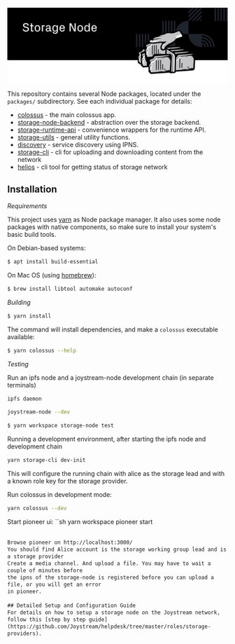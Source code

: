 ![Storage Nodes for Joystream](./storage-node_new.svg)

This repository contains several Node packages, located under the `packages/`
subdirectory. See each individual package for details:

- [colossus](./packages/colossus/README.md) - the main colossus app.
- [storage-node-backend](./packages/storage/README.md) - abstraction over the storage backend.
- [storage-runtime-api](./packages/runtime-api/README.md) - convenience wrappers for the runtime API.
- [storage-utils](./packages/util/README.md) - general utility functions.
- [discovery](./packages/discovery/README.md) - service discovery using IPNS.
- [storage-cli](./packages/cli/README.md) - cli for uploading and downloading content from the network
- [helios](./packages/helios/README.md) - cli tool for getting status of storage network

## Installation

_Requirements_

This project uses [yarn](https://yarnpkg.com/) as Node package manager. It also
uses some node packages with native components, so make sure to install your
system's basic build tools.

On Debian-based systems:

```bash
$ apt install build-essential
```

On Mac OS (using [homebrew](https://brew.sh/)):

```bash
$ brew install libtool automake autoconf
```

_Building_

```bash
$ yarn install
```

The command will install dependencies, and make a `colossus` executable available:

```bash
$ yarn colossus --help
```

_Testing_

Run an ipfs node and a joystream-node development chain (in separate terminals)

```sh
ipfs daemon
```

```sh
joystream-node --dev
```

```sh
$ yarn workspace storage-node test
```

Running a development environment, after starting the ipfs node and development chain

```sh
yarn storage-cli dev-init
```

This will configure the running chain with alice as the storage lead and with a known role key for
the storage provider.

Run colossus in development mode:

```sh
yarn colossus --dev
```

Start pioneer ui:
``sh
yarn workspace pioneer start
````

Browse pioneer on http://localhost:3000/
You should find Alice account is the storage working group lead and is a storage provider
Create a media channel. And upload a file. You may have to wait a couple of minutes before
the ipns of the storage-node is registered before you can upload a file, or you will get an error
in pioneer.

## Detailed Setup and Configuration Guide
For details on how to setup a storage node on the Joystream network, follow this [step by step guide](https://github.com/Joystream/helpdesk/tree/master/roles/storage-providers).


